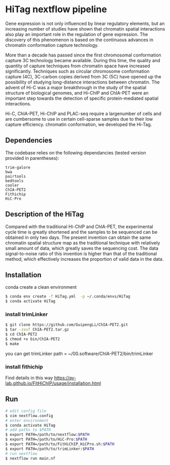 # HiTag nextflow pipeline

Gene expression is not only influenced by linear regulatory elements, but an increasing number of studies have shown that chromatin spatial interactions also play an important role in the regulation of gene expression. The discovery of this phenomenon is based on the continuous advances in chromatin conformation capture technology.

More than a decade has passed since the first chromosomal conformation capture 3C technology became available. During this time, the quality and quantity of capture techniques from chromatin space have increased significantly. Techniques such as circular chromosome conformation capture (4C), 3C-carbon copies derived from 3C (5C) have opened up the possibility of studying long-distance interactions between chromatin. The advent of Hi-C was a major breakthrough in the study of the spatial structure of biological genomes, and Hi-ChIP and ChIA-PET were an important step towards the detection of specific protein-mediated spatial interactions. 

Hi-C, ChIA-PET, Hi-ChIP and PLAC-seq require a largenumber of cells and are cumbersome to use in certain cell-sparse samples due to their low capture efficiency. chromatin conformation, we developed the Hi-Tag.
## Dependencies

The codebase relies on the following dependancies (tested version provided in 
parentheses):

```
trim-galore
bwa
pairtools
bedtools
cooler
ChIA-PET2
Fithichip
HiC-Pro

```

## Description of the HiTag

Compared with the traditional Hi-ChIP and ChIA-PET, the experimental cycle time is greatly shortened and the samples to be sequenced can be obtained in only two days. The present invention can obtain the same chromatin spatial structure map as the traditional technique with relatively small amount of data, which greatly saves the sequencing cost. The data signal-to-noise ratio of this invention is higher than that of the traditional method, which effectively increases the proportion of valid data in the data.


## Installation

conda create a clean environment

```bash
$ conda env create -f HiTag.yml  -p ~/.conda/envs/HiTag
$ conda activate HiTag
```

### install trimLinker

```bash
$ git clone https://github.com/GuipengLi/ChIA-PET2.git
$ tar -zxvf ChIA-PET2.tar.gz
$ cd ChIA-PET2
$ chmod +x bin/ChIA-PET2
$ make

```
you can get trimLinker path = ~/00.software/ChIA-PET2/bin/trimLinker

### install fithichip
Find details in this way https://ay-lab.github.io/FitHiChIP/usage/installation.html

## Run

```bash
# edit config file
$ vim nextflow.config
# enter environment
$ conda activate HiTag
# add paths to $PATH
$ export PATH=/path/to/nextflow:$PATH
$ export PATH=/path/to/HiC-Pro:$PATH
$ export PATH=/path/to/FitHiChIP_HiCPro.sh:$PATH
$ export PATH=/path/to/trimLinker:$PATH
# run nextflow
$ nextflow run main.nf
```
